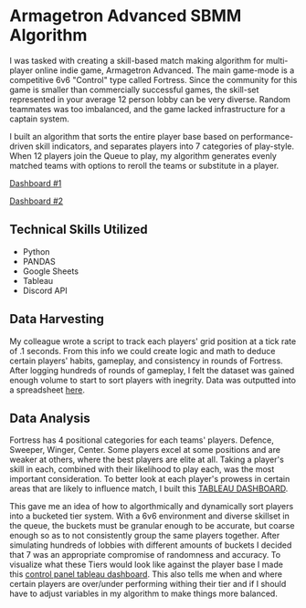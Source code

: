 # Armagetron Advanced SBMM Algorithm
I was tasked with creating a skill-based match making algorithm for multi-player online indie game, Armagetron Advanced. The main game-mode is a competitive 6v6 "Control" type called Fortress. Since the community for this game is smaller than commercially successful games, the skill-set represented in your average 12 person lobby can be very diverse. Random teammates was too imbalanced, and the game lacked infrastructure for a captain system. 

I built an algorithm that sorts the entire player base based on performance-driven skill indicators, and separates players into 7 categories of play-style. When 12 players join the Queue to play, my algorithm generates evenly matched teams with options to reroll the teams or substitute in a player. 

[Dashboard #1](https://public.tableau.com/app/profile/andrew.g.edwards/viz/FortStats/CTRATKS)

[Dashboard #2](https://public.tableau.com/app/profile/andrew.g.edwards/viz/FortTierControlPanel/Dashboard1)

## Technical Skills Utilized
- Python
- PANDAS
- Google Sheets
- Tableau
- Discord API

## Data Harvesting
My colleague wrote a script to track each players' grid position at a tick rate of .1 seconds. From this info we could create logic and math to deduce certain players' habits, gameplay, and consistency in rounds of Fortress. After logging hundreds of rounds of gameplay, I felt the dataset was gained enough volume to start to sort players with inegrity. Data was outputted into a spreadsheet [here](https://docs.google.com/spreadsheets/d/16bRczYQ67d-naU9cHHas0htSFBct_ruu4xmcdI88Q28/edit#gid=2025326523).

## Data Analysis
Fortress has 4 positional categories for each teams' players. Defence, Sweeper, Winger, Center. Some players excel at some positions and are weaker at others, where the best players are elite at all. Taking a player's skill in each, combined with their likelihood to play each, was the most important consideration. To better look at each player's prowess in certain areas that are likely to influence match, I built this [TABLEAU DASHBOARD](https://public.tableau.com/app/profile/andrew.g.edwards/viz/FortStats/CTRATKS).

This gave me an idea of how to algorthmically and dynamically sort players into a bucketed tier system. With a 6v6 environment and diverse skillset in the queue, the buckets must be granular enough to be accurate, but coarse enough so as to not consistently group the same players together. After simulating hundreds of lobbies with different amounts of buckets I decided that 7 was an appropriate compromise of randomness and accuracy. To visualize what these Tiers would look like against the player base I made this [control panel tableau dashboard](https://public.tableau.com/app/profile/andrew.g.edwards/viz/FortTierControlPanel/Dashboard1). This also tells me when and where certain players are over/under performing withing their tier and if I should have to adjust variables in my algorithm to make things more balanced.
